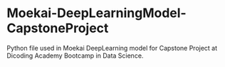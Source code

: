 # Moekai-DeepLearningModel-CapstoneProject
Python file used in Moekai DeepLearning model for Capstone Project at Dicoding Academy Bootcamp in Data Science.
